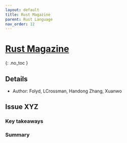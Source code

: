 ```yaml
---
layout: default
title: Rust Magazine
parent: Rust Language
nav_order: 12
---
```


# [Rust Magazine](https://rustmagazine.org/)
{: .no_toc }

## Details
- Author:  Folyd, LCrossman, Handong Zhang, Xuanwo

## Issue XYZ
### Key takeaways
### Summary
